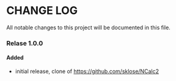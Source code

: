 # CHANGE LOG

All notable changes to this project will be documented in this file.

### Relase 1.0.0

#### Added
- initial release, clone of https://github.com/sklose/NCalc2

